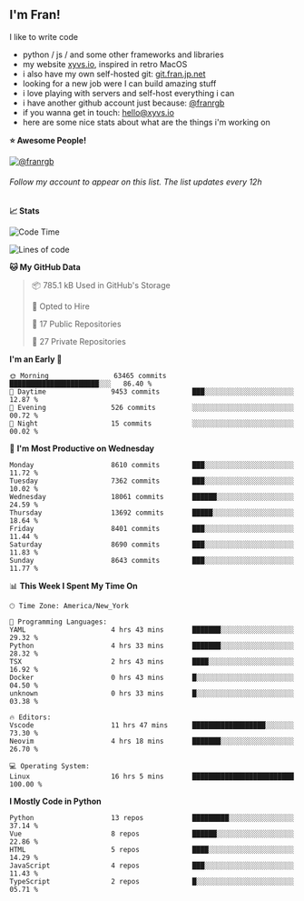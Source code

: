 ## I'm Fran!

I like to write code

- python /  js / and some other frameworks and libraries
- my website [xyvs.io](https://xyvs.io), inspired in retro MacOS
- i also have my own self-hosted git: [git.fran.jp.net](https://git.fran.jp.net/)
- looking for a new job were I can build amazing stuff
- i love playing with servers and self-host everything i can
- i have another github account just because: [@franrgb](https://github.com/franrgb)
- if you wanna get in touch: [hello@xyvs.io](mailto:hello@xyvs.io)
- here are some nice stats about what are the things i'm working on

<!--START_SECTION:waka-->
**⭐ Awesome People!** 

[![@franrgb](https://img.shields.io/badge/@franrgb-black?style=plastic&logo=github&logoColor=fff)](https://github.com/franrgb) 

###### Follow my account to appear on this list. *The list updates every 12h*

**📈 Stats** 

![Code Time](http://img.shields.io/badge/Code%20Time-16%20hrs%205%20mins-blue)

![Lines of code](https://img.shields.io/badge/From%20Hello%20World%20I%27ve%20Written-839.1%20thousand%20lines%20of%20code-blue)

**🐱 My GitHub Data** 

> 📦 785.1 kB Used in GitHub's Storage 
 > 
> 💼 Opted to Hire
 > 
> 📜 17 Public Repositories 
 > 
> 🔑 27 Private Repositories 
 > 
**I'm an Early 🐤** 

```text
🌞 Morning                63465 commits       ██████████████████████░░░   86.40 % 
🌆 Daytime                9453 commits        ███░░░░░░░░░░░░░░░░░░░░░░   12.87 % 
🌃 Evening                526 commits         ░░░░░░░░░░░░░░░░░░░░░░░░░   00.72 % 
🌙 Night                  15 commits          ░░░░░░░░░░░░░░░░░░░░░░░░░   00.02 % 
```
📅 **I'm Most Productive on Wednesday** 

```text
Monday                   8610 commits        ███░░░░░░░░░░░░░░░░░░░░░░   11.72 % 
Tuesday                  7362 commits        ███░░░░░░░░░░░░░░░░░░░░░░   10.02 % 
Wednesday                18061 commits       ██████░░░░░░░░░░░░░░░░░░░   24.59 % 
Thursday                 13692 commits       █████░░░░░░░░░░░░░░░░░░░░   18.64 % 
Friday                   8401 commits        ███░░░░░░░░░░░░░░░░░░░░░░   11.44 % 
Saturday                 8690 commits        ███░░░░░░░░░░░░░░░░░░░░░░   11.83 % 
Sunday                   8643 commits        ███░░░░░░░░░░░░░░░░░░░░░░   11.77 % 
```


📊 **This Week I Spent My Time On** 

```text
🕑︎ Time Zone: America/New_York

💬 Programming Languages: 
YAML                     4 hrs 43 mins       ███████░░░░░░░░░░░░░░░░░░   29.32 % 
Python                   4 hrs 33 mins       ███████░░░░░░░░░░░░░░░░░░   28.32 % 
TSX                      2 hrs 43 mins       ████░░░░░░░░░░░░░░░░░░░░░   16.92 % 
Docker                   0 hrs 43 mins       █░░░░░░░░░░░░░░░░░░░░░░░░   04.50 % 
unknown                  0 hrs 33 mins       █░░░░░░░░░░░░░░░░░░░░░░░░   03.38 % 

🔥 Editors: 
Vscode                   11 hrs 47 mins      ██████████████████░░░░░░░   73.30 % 
Neovim                   4 hrs 18 mins       ███████░░░░░░░░░░░░░░░░░░   26.70 % 

💻 Operating System: 
Linux                    16 hrs 5 mins       █████████████████████████   100.00 % 
```

**I Mostly Code in Python** 

```text
Python                   13 repos            █████████░░░░░░░░░░░░░░░░   37.14 % 
Vue                      8 repos             ██████░░░░░░░░░░░░░░░░░░░   22.86 % 
HTML                     5 repos             ████░░░░░░░░░░░░░░░░░░░░░   14.29 % 
JavaScript               4 repos             ███░░░░░░░░░░░░░░░░░░░░░░   11.43 % 
TypeScript               2 repos             █░░░░░░░░░░░░░░░░░░░░░░░░   05.71 % 
```




<!--END_SECTION:waka-->
